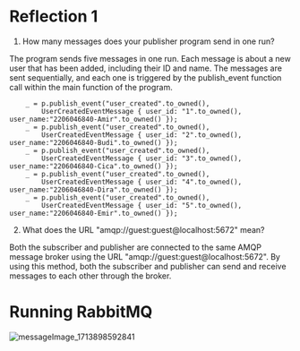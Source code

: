 # Reflection 1

1. How many messages does your publisher program send in one run?

The program sends five messages in one run. Each message is about a new user that has been added, including their ID and name. The messages are sent sequentially, and each one is triggered by the publish_event function call within the main function of the program.
```
    _ = p.publish_event("user_created".to_owned(),
        UserCreatedEventMessage { user_id: "1".to_owned(), user_name:"2206046840-Amir".to_owned() });
    _ = p.publish_event("user_created".to_owned(),
        UserCreatedEventMessage { user_id: "2".to_owned(), user_name:"2206046840-Budi".to_owned() });
    _ = p.publish_event("user_created".to_owned(),
        UserCreatedEventMessage { user_id: "3".to_owned(), user_name:"2206046840-Cica".to_owned() });
    _ = p.publish_event("user_created".to_owned(),
        UserCreatedEventMessage { user_id: "4".to_owned(), user_name:"2206046840-Dira".to_owned() });
    _ = p.publish_event("user_created".to_owned(),
        UserCreatedEventMessage { user_id: "5".to_owned(), user_name:"2206046840-Emir".to_owned() });
```

2. What does the URL "amqp://guest:guest@localhost:5672" mean?

Both the subscriber and publisher are connected to the same AMQP message broker using the URL "amqp://guest:guest@localhost:5672". By using this method, both the subscriber and publisher can send and receive messages to each other through the broker.

# Running RabbitMQ 

![messageImage_1713898592841](https://github.com/tvadhisti/module8-publisher/assets/127074983/e50f6307-833c-408b-8ab4-b49bdbe82d22)

